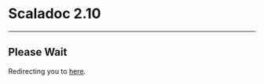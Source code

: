 # Scaladoc 2.10

---

## Please Wait

Redirecting you to [here][redirect].

[redirect]: http://www.javadoc.io/doc/org.scala-debugger/scala-debugger-api_2.10/

<script>
    window.location = "http://www.javadoc.io/doc/org.scala-debugger/scala-debugger-api_2.10/"
</script>


